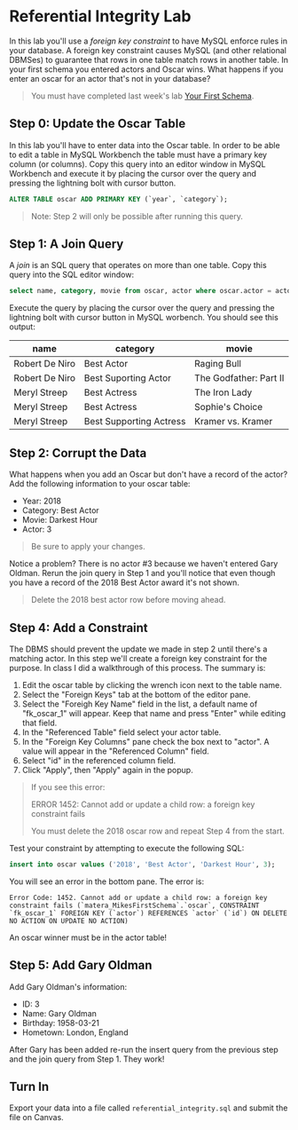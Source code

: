# Referential Integrity Lab

In this lab you'll use a *foreign key constraint* to have MySQL enforce rules in your database. A foreign key constraint causes MySQL (and other relational DBMSes) to guarantee that rows in one table match rows in another table. In your first schema you entered actors and Oscar wins. What happens if you enter an oscar for an actor that's not in your database? 

> You must have completed last week's lab [Your First Schema](mysql_first_schema.md). 

## Step 0: Update the Oscar Table 

In this lab you'll have to enter data into the Oscar table. In order to be able to edit a table in MySQL Workbench the table must have a primary key column (or columns). Copy this query into an editor window in MySQL Workbench and execute it by placing the cursor over the query and pressing the lightning bolt with cursor button. 

```sql
ALTER TABLE oscar ADD PRIMARY KEY (`year`, `category`);
```

> Note: Step 2 will only be possible after running this query. 

## Step 1: A Join Query

A *join* is an SQL query that operates on more than one table. Copy this query into the SQL editor window:

```sql
select name, category, movie from oscar, actor where oscar.actor = actor.id; 
```

Execute the query by placing the cursor over the query and pressing the lightning bolt with cursor button in MySQL worbench. You should see this output:

|name | category | movie |
| --- | --- | --- | 
| Robert De Niro | Best Actor | Raging Bull | 
| Robert De Niro | Best Suporting Actor | The Godfather: Part II | 
| Meryl Streep | Best Actress | The Iron Lady | 
| Meryl Streep | Best Actress | Sophie's Choice | 
| Meryl Streep | Best Supporting Actress | Kramer vs. Kramer | 

## Step 2: Corrupt the Data

What happens when you add an Oscar but don't have a record of the actor? Add the following information to your oscar table:

  * Year: 2018
  * Category: Best Actor
  * Movie: Darkest Hour
  * Actor: 3

> Be sure to apply your changes.

Notice a problem? There is no actor #3 because we haven't entered Gary Oldman. Rerun the join query in Step 1 and you'll notice that even though you have a record of the 2018 Best Actor award it's not shown. 

> Delete the 2018 best actor row before moving ahead. 

## Step 4: Add a Constraint 

The DBMS should prevent the update we made in step 2 until there's a matching actor. In this step we'll create a foreign key constraint for the purpose. In class I did a walkthrough of this process. The summary is: 

  1. Edit the oscar table by clicking the wrench icon next to the table name. 
  2. Select the "Foreign Keys" tab at the bottom of the editor pane. 
  3. Select the "Foreigh Key Name" field in the list, a default name of "fk_oscar_1" will appear. Keep that name and press "Enter" while editing that field.
  4. In the "Referenced Table" field select your actor table. 
  5. In the "Foreign Key Columns" pane check the box next to "actor".  A value will appear in the "Referenced Column" field.
  6. Select "id" in the referenced column field.
  7. Click "Apply", then "Apply" again in the popup. 
  
> If you see this error:
>
> ERROR 1452: Cannot add or update a child row: a foreign key constraint fails
>
> You must delete the 2018 oscar row and repeat Step 4 from the start.

Test your constraint by attempting to execute the following SQL: 

```sql
insert into oscar values ('2018', 'Best Actor', 'Darkest Hour', 3); 
```

You will see an error in the bottom pane. The error is: 

```
Error Code: 1452. Cannot add or update a child row: a foreign key constraint fails (`matera_MikesFirstSchema`.`oscar`, CONSTRAINT `fk_oscar_1` FOREIGN KEY (`actor`) REFERENCES `actor` (`id`) ON DELETE NO ACTION ON UPDATE NO ACTION)
```

An oscar winner must be in the actor table!

## Step 5: Add Gary Oldman 

Add Gary Oldman's information:

  * ID: 3
  * Name: Gary Oldman 
  * Birthday: 1958-03-21
  * Hometown: London, England
  
After Gary has been added re-run the insert query from the previous step and the join query from Step 1. They work! 

## Turn In 

Export your data into a file called `referential_integrity.sql` and submit the file on Canvas. 
